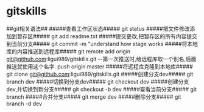 # gitskills
##git相关语法##
#####查看工作区状态#####
git status
#####把文件修改添加到暂存区#####
git add readme.txt
#####提交更改,把暂存区的所有内容提交到当前分支#####
git commit -m "understand how stage works
#####将本地库的内容推送到远程库#####
git remote add origin git@github.com:ligui989/gitskills.git --第一次推送时,给远程库取一个别名,后面推送就使用这个名字.
push origin master
#####将远程库克隆到本地库#####
git clone git@github.com:ligui989/gitskills.git
#####创建分支dev#####
git branch dev
#####切换到分支dev#####
git checkout dev
#####创建分支dev,并切换到新分支#####
git checkout -b dev
#####查看当前分支#####
git branch
#####合并分支#####
git merge dev
#####删除分支#####
git branch -d dev


